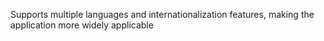Supports multiple languages and internationalization features, making the application more widely applicable